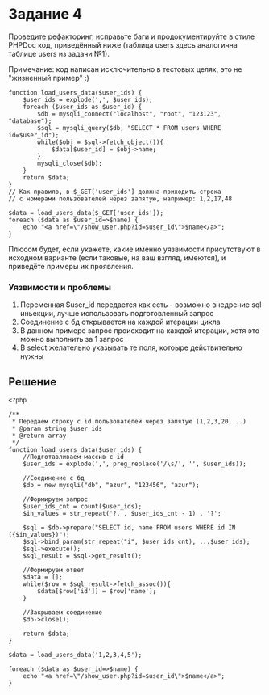# Задание 4

Проведите рефакторинг, исправьте баги и продокументируйте в стиле PHPDoc код, приведённый ниже (таблица users здесь аналогична таблице users из задачи №1).

Примечание: код написан исключительно в тестовых целях, это не "жизненный пример" :)
```
function load_users_data($user_ids) {
    $user_ids = explode(',', $user_ids);
    foreach ($user_ids as $user_id) {
        $db = mysqli_connect("localhost", "root", "123123", "database");
        $sql = mysqli_query($db, "SELECT * FROM users WHERE id=$user_id");
        while($obj = $sql->fetch_object()){
            $data[$user_id] = $obj->name;
        }
        mysqli_close($db);
    }
    return $data;
}
// Как правило, в $_GET['user_ids'] должна приходить строка
// с номерами пользователей через запятую, например: 1,2,17,48

$data = load_users_data($_GET['user_ids']);
foreach ($data as $user_id=>$name) {
    echo "<a href=\"/show_user.php?id=$user_id\">$name</a>";
}
```
Плюсом будет, если укажете, какие именно уязвимости присутствуют в исходном варианте (если таковые, на ваш взгляд, имеются), и приведёте примеры их проявления.

### Уязвимости и проблемы

<ol>
<li>Переменная $user_id передается как есть - возможно внедрение sql иньекции, лучше использовать подготовленный запрос</li>
<li>Соединение с бд открывается на каждой итерации цикла</li>
<li>В данном примере запрос происходит на каждой итерации, хотя это можно выполнить за 1 запрос</li>
<li>В select желательно указывать те поля, котоыре действительно нужны</li>
</ol>

## Решение

```
<?php

/**
 * Передаем строку с id пользователей через запятую (1,2,3,20,...)
 * @param string $user_ids
 * @return array
 */
function load_users_data($user_ids) {
    //Подготавливаем массив c id
    $user_ids = explode(',', preg_replace('/\s/', '', $user_ids));
    
    //Соединение с бд
    $db = new mysqli("db", "azur", "123456", "azur");

    //Формируем запрос
    $user_ids_cnt = count($user_ids);
    $in_values = str_repeat('?,', $user_ids_cnt - 1) . '?';

    $sql = $db->prepare("SELECT id, name FROM users WHERE id IN ({$in_values})");
    $sql->bind_param(str_repeat("i", $user_ids_cnt), ...$user_ids);
    $sql->execute();
    $sql_result = $sql->get_result();

    //Формируем ответ
    $data = [];
    while($row = $sql_result->fetch_assoc()){
        $data[$row['id']] = $row['name'];
    }

    //Закрываем соединение
    $db->close();

    return $data;
}

$data = load_users_data('1,2,3,4,5');

foreach ($data as $user_id=>$name) {
    echo "<a href=\"/show_user.php?id=$user_id\">$name</a>";
}
```
